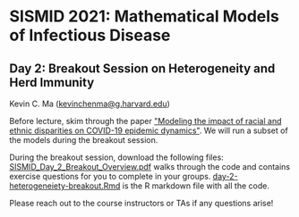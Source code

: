 # SISMID 2021: Mathematical Models of Infectious Disease 
## Day 2: Breakout Session on Heterogeneity and Herd Immunity

Kevin C. Ma (kevinchenma@g.harvard.edu)

Before lecture, skim through the paper ["Modeling the impact of racial and ethnic disparities on COVID-19 epidemic dynamics"](https://elifesciences.org/articles/66601). We will run a subset of the models during the breakout session.

During the breakout session, download the following files: [SISMID_Day_2_Breakout_Overview.pdf](https://github.com/kevincma/sismid-2021-modeling-breakout/blob/main/SISMID_Day_2_Breakout_Overview.pdf) walks through the code and contains exercise questions for you to complete in your groups. [day-2-heterogeneiety-breakout.Rmd](https://github.com/kevincma/sismid-2021-modeling-breakout/blob/main/day-2-heterogeneiety-breakout.Rmd) is the R markdown file with all the code.

Please reach out to the course instructors or TAs if any questions arise!

